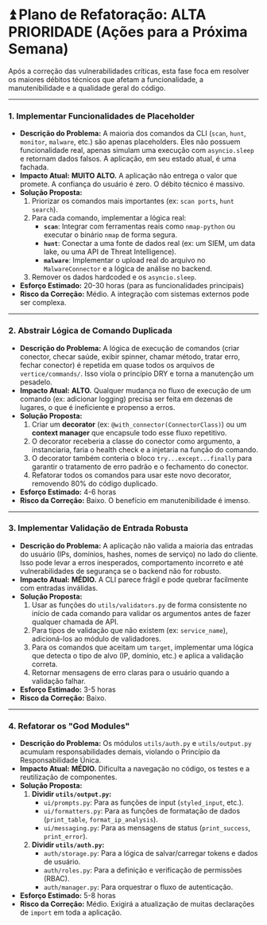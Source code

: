 
# ⏫ Plano de Refatoração: ALTA PRIORIDADE (Ações para a Próxima Semana)

Após a correção das vulnerabilidades críticas, esta fase foca em resolver os maiores débitos técnicos que afetam a funcionalidade, a manutenibilidade e a qualidade geral do código.

---

### 1. Implementar Funcionalidades de Placeholder

- **Descrição do Problema:** A maioria dos comandos da CLI (`scan`, `hunt`, `monitor`, `malware`, etc.) são apenas placeholders. Eles não possuem funcionalidade real, apenas simulam uma execução com `asyncio.sleep` e retornam dados falsos. A aplicação, em seu estado atual, é uma fachada.
- **Impacto Atual:** **MUITO ALTO.** A aplicação não entrega o valor que promete. A confiança do usuário é zero. O débito técnico é massivo.
- **Solução Proposta:**
    1.  Priorizar os comandos mais importantes (ex: `scan ports`, `hunt search`).
    2.  Para cada comando, implementar a lógica real:
        - **`scan`**: Integrar com ferramentas reais como `nmap-python` ou executar o binário `nmap` de forma segura.
        - **`hunt`**: Conectar a uma fonte de dados real (ex: um SIEM, um data lake, ou uma API de Threat Intelligence).
        - **`malware`**: Implementar o upload real do arquivo no `MalwareConnector` e a lógica de análise no backend.
    3.  Remover os dados hardcoded e os `asyncio.sleep`.
- **Esforço Estimado:** 20-30 horas (para as funcionalidades principais)
- **Risco da Correção:** Médio. A integração com sistemas externos pode ser complexa.

---

### 2. Abstrair Lógica de Comando Duplicada

- **Descrição do Problema:** A lógica de execução de comandos (criar conector, checar saúde, exibir spinner, chamar método, tratar erro, fechar conector) é repetida em quase todos os arquivos de `vertice/commands/`. Isso viola o princípio DRY e torna a manutenção um pesadelo.
- **Impacto Atual:** **ALTO.** Qualquer mudança no fluxo de execução de um comando (ex: adicionar logging) precisa ser feita em dezenas de lugares, o que é ineficiente e propenso a erros.
- **Solução Proposta:**
    1.  Criar um **decorator** (ex: `@with_connector(ConnectorClass)`) ou um **context manager** que encapsule todo esse fluxo repetitivo.
    2.  O decorator receberia a classe do conector como argumento, a instanciaria, faria o health check e a injetaria na função do comando.
    3.  O decorator também conteria o bloco `try...except...finally` para garantir o tratamento de erro padrão e o fechamento do conector.
    4.  Refatorar todos os comandos para usar este novo decorator, removendo 80% do código duplicado.
- **Esforço Estimado:** 4-6 horas
- **Risco da Correção:** Baixo. O benefício em manutenibilidade é imenso.

---

### 3. Implementar Validação de Entrada Robusta

- **Descrição do Problema:** A aplicação não valida a maioria das entradas do usuário (IPs, domínios, hashes, nomes de serviço) no lado do cliente. Isso pode levar a erros inesperados, comportamento incorreto e até vulnerabilidades de segurança se o backend não for robusto.
- **Impacto Atual:** **MÉDIO.** A CLI parece frágil e pode quebrar facilmente com entradas inválidas.
- **Solução Proposta:**
    1.  Usar as funções do `utils/validators.py` de forma consistente no início de cada comando para validar os argumentos antes de fazer qualquer chamada de API.
    2.  Para tipos de validação que não existem (ex: `service_name`), adicioná-los ao módulo de validadores.
    3.  Para os comandos que aceitam um `target`, implementar uma lógica que detecta o tipo de alvo (IP, domínio, etc.) e aplica a validação correta.
    4.  Retornar mensagens de erro claras para o usuário quando a validação falhar.
- **Esforço Estimado:** 3-5 horas
- **Risco da Correção:** Baixo.

---

### 4. Refatorar os "God Modules"

- **Descrição do Problema:** Os módulos `utils/auth.py` e `utils/output.py` acumulam responsabilidades demais, violando o Princípio da Responsabilidade Única.
- **Impacto Atual:** **MÉDIO.** Dificulta a navegação no código, os testes e a reutilização de componentes.
- **Solução Proposta:**
    1.  **Dividir `utils/output.py`:**
        - `ui/prompts.py`: Para as funções de input (`styled_input`, etc.).
        - `ui/formatters.py`: Para as funções de formatação de dados (`print_table`, `format_ip_analysis`).
        - `ui/messaging.py`: Para as mensagens de status (`print_success`, `print_error`).
    2.  **Dividir `utils/auth.py`:**
        - `auth/storage.py`: Para a lógica de salvar/carregar tokens e dados de usuário.
        - `auth/roles.py`: Para a definição e verificação de permissões (RBAC).
        - `auth/manager.py`: Para orquestrar o fluxo de autenticação.
- **Esforço Estimado:** 5-8 horas
- **Risco da Correção:** Médio. Exigirá a atualização de muitas declarações de `import` em toda a aplicação.
